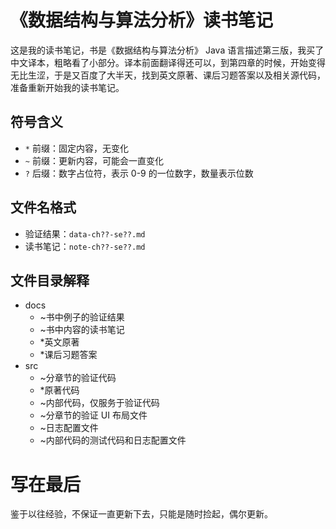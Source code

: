 # 《数据结构与算法分析》读书笔记
这是我的读书笔记，书是《数据结构与算法分析》 Java 语言描述第三版，我买了中文译本，粗略看了小部分。译本前面翻译得还可以，到第四章的时候，开始变得无比生涩，于是又百度了大半天，找到英文原著、课后习题答案以及相关源代码，准备重新开始我的读书笔记。

## 符号含义

- `*` 前缀：固定内容，无变化
- `~` 前缀：更新内容，可能会一直变化
- `?` 后缀：数字占位符，表示 0-9 的一位数字，数量表示位数

## 文件名格式

- 验证结果：`data-ch??-se??.md`
- 读书笔记：`note-ch??-se??.md`

## 文件目录解释

- docs
  - ~书中例子的验证结果
  - ~书中内容的读书笔记
  - *英文原著
  - *课后习题答案
- src
  - ~分章节的验证代码
  - *原著代码
  - ~内部代码，仅服务于验证代码
  - ~分章节的验证 UI 布局文件
  - ~日志配置文件
  - ~内部代码的测试代码和日志配置文件

# 写在最后
鉴于以往经验，不保证一直更新下去，只能是随时捡起，偶尔更新。